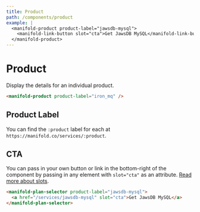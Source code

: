```yaml
---
title: Product
path: /components/product
example: |
  <manifold-product product-label="jawsdb-mysql">
    <manifold-link-button slot="cta">Get JawsDB MySQL</manifold-link-button>
  </manifold-product>
---
```


# Product

Display the details for an individual product.

```html
<manifold-product product-label="iron_mq" />
```

## Product Label

You can find the `:product` label for each at `https://manifold.co/services/:product`.

## CTA

You can pass in your own button or link in the bottom-right of the component
by passing in any element with `slot="cta"` as an attribute. [Read more about
slots][slot].

```html
<manifold-plan-selector product-label="jawsdb-mysql">
  <a href="/services/jawsdb-mysql" slot="cta">Get JawsDB MySQL</a>
</manifold-plan-selector>
```

[slot]: https://stenciljs.com/docs/templating-jsx/
